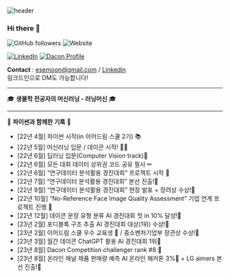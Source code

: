 ![header](https://capsule-render.vercel.app/api?type=waving&height=280&color=0:EEFF00,100:a82da8&text=Welcome!&fontColor=FFFFFF&fontAlignY=20&desc=municef1%27s%20github&descAlign=80)

### Hi there 👋

![GitHub followers](https://img.shields.io/github/followers/municef1?style=social) ![Website](https://img.shields.io/website?up_message=online&url=https://dacon.io/myprofile/447202/home)

[![LinkedIn](https://img.shields.io/badge/LinkedIn-0077B5?style=for-the-badge&logo=linkedin&logoColor=white)](https://www.linkedin.com/in/municef/) [![Dacon Profile](https://img.shields.io/badge/Dacon-Profile-blue?style=for-the-badge)](https://dacon.io/myprofile/447202/home)

<p align="center">

**Contact** : esemoon@gmail.com / [Linkedin](https://www.linkedin.com/in/municef/)  
링크드인으로 DM도 가능합니다!

---

🎓 **생물학 전공자의 머신러닝 - 러닝머신** 🎓

---

📅 **파이썬과 함께한 기록** 📅  

- [22년 4월] 파이썬 시작(in 이어드림 스쿨 2기) 📚️  
- [22년 5월] 머신러닝 입문 / 데이콘 시작! 🏃‍♂️  
- [22년 6월] 딥러닝 입문(Computer Vision track)🧠  
- [22년 6월] 모든 대회 데이터 상위권 코드 공유 필사 ✏  
- [22년 6월] “연구데이터 분석활용 경진대회” 프로젝트 시작 💼  
- [22년 7월] “연구데이터 분석활용 경진대회” 본선 진출!🥇  
- [22년 9월] “연구데이터 분석활용 경진대회” 현장 발표 + 장려상 수상!🥇  
- [22년 10월] “No-Reference Face Image Quality Assessment” 기업 연계 프로젝트 진행 💼  
- [22년 12월] 데이콘 문장 유형 분류 AI 경진대회 첫 in 10% 달성!🥈  
- [23년 2월] 포디블록 구조 추출 AI 경진대회 대상(1위) 수상!🥇  
- [23년 2월] 이어드림 스쿨 우수 교육생 👑 / 중소벤처기업부 장관상 수상!🥇  
- [23년 3월] 월간 데이콘 ChatGPT 활용 AI 경진대회 1위🥇  
- [23년 8월] Dacon Competition challenger rank #8 👑  
- [23년 8월] 온라인 채널 제품 판매량 예측 AI 온라인 해커톤 3%🥇 + LG aimers 본선 진출!🥇  

</p>














<!--
**municef1/municef1** is a ✨ _special_ ✨ repository because its `README.md` (this file) appears on your GitHub profile.

Here are some ideas to get you started:

- 🔭 I’m currently working on ...
- 🌱 I’m currently learning ...
- 👯 I’m looking to collaborate on ...
- 🤔 I’m looking for help with ...
- 💬 Ask me about ...
- 📫 How to reach me: ...
- 😄 Pronouns: ...
- ⚡ Fun fact: ...
정보!
헤더는 https://github.com/kyechan99/capsule-render
뱃지는 https://shields.io/


-->
